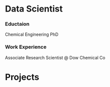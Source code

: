# Data Scientist

### Eductaion
Chemical Engineering PhD

### Work Experience
Associate Research Scientist @ Dow Chemical Co

# Projects
